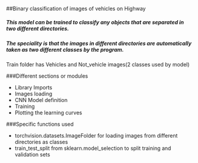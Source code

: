 ##Binary classification of images of vehicles on Highway

##### This model can be trained to classify any objects that are separated in two different directories.
##### The speciality is that the images in different directories are automatically taken as two different classes by the program.

Train folder has Vehicles and Not_vehicle images(2 classes used by model)

###Different sections or modules
- Library Imports
- Images loading
- CNN Model definition
- Training 
- Plotting the learning curves

###Specific functions used
- torchvision.datasets.ImageFolder for loading images from different directories as classes <br />
- train_test_split from sklearn.model_selection to split training and validation sets  

